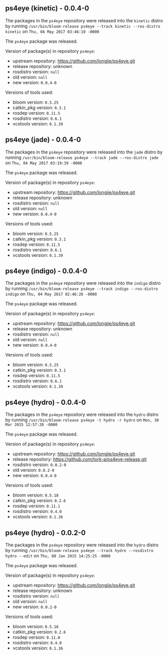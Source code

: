 ## ps4eye (kinetic) - 0.0.4-0

The packages in the `ps4eye` repository were released into the `kinetic` distro by running `/usr/bin/bloom-release ps4eye --track kinetic --ros-distro kinetic` on `Thu, 04 May 2017 03:46:10 -0000`

The `ps4eye` package was released.

Version of package(s) in repository `ps4eye`:

- upstream repository: https://github.com/longjie/ps4eye.git
- release repository: unknown
- rosdistro version: `null`
- old version: `null`
- new version: `0.0.4-0`

Versions of tools used:

- bloom version: `0.5.25`
- catkin_pkg version: `0.3.1`
- rosdep version: `0.11.5`
- rosdistro version: `0.6.1`
- vcstools version: `0.1.39`


## ps4eye (jade) - 0.0.4-0

The packages in the `ps4eye` repository were released into the `jade` distro by running `/usr/bin/bloom-release ps4eye --track jade --ros-distro jade` on `Thu, 04 May 2017 03:19:39 -0000`

The `ps4eye` package was released.

Version of package(s) in repository `ps4eye`:

- upstream repository: https://github.com/longjie/ps4eye.git
- release repository: unknown
- rosdistro version: `null`
- old version: `null`
- new version: `0.0.4-0`

Versions of tools used:

- bloom version: `0.5.25`
- catkin_pkg version: `0.3.1`
- rosdep version: `0.11.5`
- rosdistro version: `0.6.1`
- vcstools version: `0.1.39`


## ps4eye (indigo) - 0.0.4-0

The packages in the `ps4eye` repository were released into the `indigo` distro by running `/usr/bin/bloom-release ps4eye --track indigo --ros-distro indigo` on `Thu, 04 May 2017 02:46:26 -0000`

The `ps4eye` package was released.

Version of package(s) in repository `ps4eye`:

- upstream repository: https://github.com/longjie/ps4eye.git
- release repository: unknown
- rosdistro version: `null`
- old version: `null`
- new version: `0.0.4-0`

Versions of tools used:

- bloom version: `0.5.25`
- catkin_pkg version: `0.3.1`
- rosdep version: `0.11.5`
- rosdistro version: `0.6.1`
- vcstools version: `0.1.39`


## ps4eye (hydro) - 0.0.4-0

The packages in the `ps4eye` repository were released into the `hydro` distro by running `/usr/bin/bloom-release ps4eye -t hydro -r hydro` on `Mon, 30 Mar 2015 12:57:20 -0000`

The `ps4eye` package was released.

Version of package(s) in repository `ps4eye`:
- upstream repository: https://github.com/longjie/ps4eye.git
- release repository: https://github.com/tork-a/ps4eye-release.git
- rosdistro version: `0.0.2-0`
- old version: `0.0.2-0`
- new version: `0.0.4-0`

Versions of tools used:
- bloom version: `0.5.18`
- catkin_pkg version: `0.2.6`
- rosdep version: `0.11.1`
- rosdistro version: `0.4.0`
- vcstools version: `0.1.36`


## ps4eye (hydro) - 0.0.2-0

The packages in the `ps4eye` repository were released into the `hydro` distro by running `/usr/bin/bloom-release ps4eye --track hydro --rosdistro hydro --edit` on `Thu, 08 Jan 2015 14:25:25 -0000`

The `ps4eye` package was released.

Version of package(s) in repository `ps4eye`:
- upstream repository: https://github.com/longjie/ps4eye.git
- release repository: unknown
- rosdistro version: `null`
- old version: `null`
- new version: `0.0.2-0`

Versions of tools used:
- bloom version: `0.5.16`
- catkin_pkg version: `0.2.6`
- rosdep version: `0.11.0`
- rosdistro version: `0.4.0`
- vcstools version: `0.1.36`


